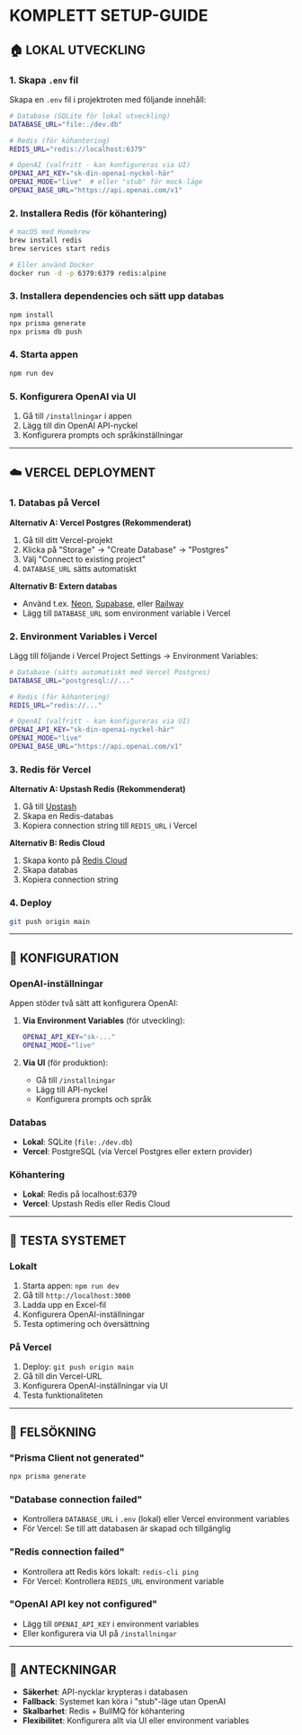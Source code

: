 # KOMPLETT SETUP-GUIDE

## 🏠 LOKAL UTVECKLING

### 1. Skapa `.env` fil
Skapa en `.env` fil i projektroten med följande innehåll:

```bash
# Database (SQLite för lokal utveckling)
DATABASE_URL="file:./dev.db"

# Redis (för köhantering)
REDIS_URL="redis://localhost:6379"

# OpenAI (valfritt - kan konfigureras via UI)
OPENAI_API_KEY="sk-din-openai-nyckel-här"
OPENAI_MODE="live"  # eller "stub" för mock-läge
OPENAI_BASE_URL="https://api.openai.com/v1"
```

### 2. Installera Redis (för köhantering)
```bash
# macOS med Homebrew
brew install redis
brew services start redis

# Eller använd Docker
docker run -d -p 6379:6379 redis:alpine
```

### 3. Installera dependencies och sätt upp databas
```bash
npm install
npx prisma generate
npx prisma db push
```

### 4. Starta appen
```bash
npm run dev
```

### 5. Konfigurera OpenAI via UI
1. Gå till `/installningar` i appen
2. Lägg till din OpenAI API-nyckel
3. Konfigurera prompts och språkinställningar

---

## ☁️ VERCEL DEPLOYMENT

### 1. Databas på Vercel
**Alternativ A: Vercel Postgres (Rekommenderat)**
1. Gå till ditt Vercel-projekt
2. Klicka på "Storage" → "Create Database" → "Postgres"
3. Välj "Connect to existing project"
4. `DATABASE_URL` sätts automatiskt

**Alternativ B: Extern databas**
- Använd t.ex. [Neon](https://neon.tech), [Supabase](https://supabase.com), eller [Railway](https://railway.app)
- Lägg till `DATABASE_URL` som environment variable i Vercel

### 2. Environment Variables i Vercel
Lägg till följande i Vercel Project Settings → Environment Variables:

```bash
# Database (sätts automatiskt med Vercel Postgres)
DATABASE_URL="postgresql://..."

# Redis (för köhantering)
REDIS_URL="redis://..."

# OpenAI (valfritt - kan konfigureras via UI)
OPENAI_API_KEY="sk-din-openai-nyckel-här"
OPENAI_MODE="live"
OPENAI_BASE_URL="https://api.openai.com/v1"
```

### 3. Redis för Vercel
**Alternativ A: Upstash Redis (Rekommenderat)**
1. Gå till [Upstash](https://upstash.com)
2. Skapa en Redis-databas
3. Kopiera connection string till `REDIS_URL` i Vercel

**Alternativ B: Redis Cloud**
1. Skapa konto på [Redis Cloud](https://redis.com/redis-enterprise-cloud/)
2. Skapa databas
3. Kopiera connection string

### 4. Deploy
```bash
git push origin main
```

---

## 🔧 KONFIGURATION

### OpenAI-inställningar
Appen stöder två sätt att konfigurera OpenAI:

1. **Via Environment Variables** (för utveckling):
   ```bash
   OPENAI_API_KEY="sk-..."
   OPENAI_MODE="live"
   ```

2. **Via UI** (för produktion):
   - Gå till `/installningar`
   - Lägg till API-nyckel
   - Konfigurera prompts och språk

### Databas
- **Lokal**: SQLite (`file:./dev.db`)
- **Vercel**: PostgreSQL (via Vercel Postgres eller extern provider)

### Köhantering
- **Lokal**: Redis på localhost:6379
- **Vercel**: Upstash Redis eller Redis Cloud

---

## 🚀 TESTA SYSTEMET

### Lokalt
1. Starta appen: `npm run dev`
2. Gå till `http://localhost:3000`
3. Ladda upp en Excel-fil
4. Konfigurera OpenAI-inställningar
5. Testa optimering och översättning

### På Vercel
1. Deploy: `git push origin main`
2. Gå till din Vercel-URL
3. Konfigurera OpenAI-inställningar via UI
4. Testa funktionaliteten

---

## 🐛 FELSÖKNING

### "Prisma Client not generated"
```bash
npx prisma generate
```

### "Database connection failed"
- Kontrollera `DATABASE_URL` i `.env` (lokal) eller Vercel environment variables
- För Vercel: Se till att databasen är skapad och tillgänglig

### "Redis connection failed"
- Kontrollera att Redis körs lokalt: `redis-cli ping`
- För Vercel: Kontrollera `REDIS_URL` environment variable

### "OpenAI API key not configured"
- Lägg till `OPENAI_API_KEY` i environment variables
- Eller konfigurera via UI på `/installningar`

---

## 📝 ANTECKNINGAR

- **Säkerhet**: API-nycklar krypteras i databasen
- **Fallback**: Systemet kan köra i "stub"-läge utan OpenAI
- **Skalbarhet**: Redis + BullMQ för köhantering
- **Flexibilitet**: Konfigurera allt via UI eller environment variables
